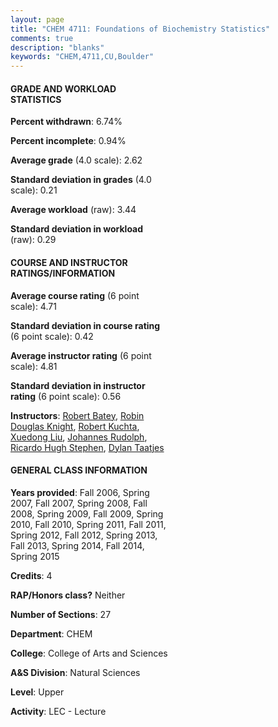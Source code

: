 ```yaml
---
layout: page
title: "CHEM 4711: Foundations of Biochemistry Statistics"
comments: true
description: "blanks"
keywords: "CHEM,4711,CU,Boulder"
---
```

<head>
<script src="https://ajax.googleapis.com/ajax/libs/jquery/2.1.3/jquery.min.js"></script>
<script src="https://dl.dropboxusercontent.com/s/pc42nxpaw1ea4o9/highcharts.js?dl=0"></script>
<!-- <script src="../assets/js/highcharts.js"></script> -->
<style type="text/css">@font-face {
	font-family: "Bebas Neue";
	src: url(https://www.filehosting.org/file/details/544349/BebasNeue Regular.otf) format("opentype");
	}
	h1.Bebas { 
		font-family: "Bebas Neue", Verdana, Tahoma;
	}
</style>
</head>
<body>
	<div id="container" style="float: right; width: 45%; height: 88%; margin-left: 2.5%; margin-right: 2.5%;"></div>
	<script language="JavaScript">
		$(document).ready(function() {
		var chart = {type: 'column'};
		var title = {text: 'Grade Distribution'};
		var xAxis = {categories: ['A','B','C','D','F'],crosshair: true};
		var yAxis = {min: 0,title: {text: 'Percentage'}};
		var tooltip = {headerFormat: '<center><b><span style="font-size:20px">{point.key}</span></b></center>',
		               pointFormat: '<td style="padding:0"><b>{point.y:.1f}%</b></td>',
		               footerFormat: '</table>',shared: true,useHTML: true};
		var plotOptions = {column: {pointPadding: 0.0,borderWidth: 0}};  
		var credits = {enabled: false};var series= [{name: 'Percent',data: [21.64,37.77,28.03,7.78,4.78,]}];
		var json = {};
		json.chart = chart;
		json.title = title;
		json.tooltip = tooltip;
		json.xAxis = xAxis;
		json.yAxis = yAxis;  
		json.series = series;
		json.plotOptions = plotOptions;  
		json.credits = credits;
		$('#container').highcharts(json);
	});
	</script>
</body>
			   
#### GRADE AND WORKLOAD STATISTICS

**Percent withdrawn**: 6.74%

**Percent incomplete**: 0.94%

**Average grade** (4.0 scale): 2.62

**Standard deviation in grades** (4.0 scale): 0.21

**Average workload** (raw): 3.44

**Standard deviation in workload** (raw): 0.29

#### COURSE AND INSTRUCTOR RATINGS/INFORMATION

**Average course rating** (6 point scale): 4.71

**Standard deviation in course rating** (6 point scale): 0.42

**Average instructor rating** (6 point scale): 4.81

**Standard deviation in instructor rating** (6 point scale): 0.56

**Instructors**: <a href='../../instructors/Robert_Batey'>Robert Batey</a>, <a href='../../instructors/Robin_Douglas_Knight'>Robin Douglas Knight</a>, <a href='../../instructors/Robert_Kuchta'>Robert Kuchta</a>, <a href='../../instructors/Xuedong_Liu'>Xuedong Liu</a>, <a href='../../instructors/Johannes_Rudolph'>Johannes Rudolph</a>, <a href='../../instructors/Ricardo_Hugh_Stephen'>Ricardo Hugh Stephen</a>, <a href='../../instructors/Dylan_Taatjes'>Dylan Taatjes</a>

#### GENERAL CLASS INFORMATION

**Years provided**: Fall 2006, Spring 2007, Fall 2007, Spring 2008, Fall 2008, Spring 2009, Fall 2009, Spring 2010, Fall 2010, Spring 2011, Fall 2011, Spring 2012, Fall 2012, Spring 2013, Fall 2013, Spring 2014, Fall 2014, Spring 2015

**Credits**: 4

**RAP/Honors class?** Neither

**Number of Sections**: 27

**Department**: CHEM

**College**: College of Arts and Sciences

**A&S Division**: Natural Sciences

**Level**: Upper

**Activity**: LEC - Lecture
